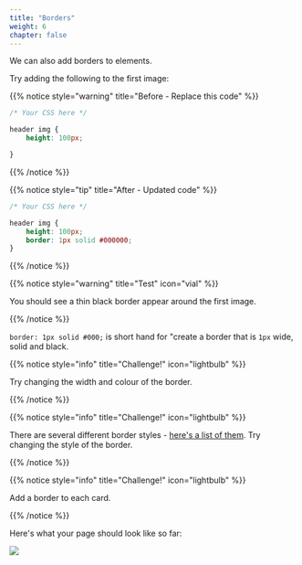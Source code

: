 ```yaml
---
title: "Borders"
weight: 6
chapter: false
---
```


We can also add borders to elements.

Try adding the following to the first image:

{{% notice style="warning" title="Before - Replace this code" %}}
```css
/* Your CSS here */

header img {
	height: 100px;

}
```

{{% /notice %}}

{{% notice style="tip" title="After - Updated code" %}}
```css
/* Your CSS here */

header img {
	height: 100px;
	border: 1px solid #000000;
}
```
{{% /notice %}}

{{% notice style="warning" title="Test" icon="vial" %}}

You should see a thin black border appear around the first image.

{{% /notice %}}

`border: 1px solid #000;` is short hand for "create a border that is `1px` wide, solid and black.

{{% notice style="info" title="Challenge!" icon="lightbulb" %}}

Try changing the width and colour of the border.

{{% /notice %}}

{{% notice style="info" title="Challenge!" icon="lightbulb" %}}

There are several different border styles - [here\'s a list of them](https://developer.mozilla.org/en-US/docs/Web/CSS/border-style).
Try changing the style of the border.

{{% /notice %}}

{{% notice style="info" title="Challenge!" icon="lightbulb" %}}

Add a border to each card.

{{% /notice %}}

Here's what your page should look like so far:

![](../../images/animals_borders.jpeg)
